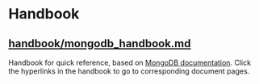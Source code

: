 # Handbook

## [handbook/mongodb_handbook.md](https://github.com/alvinloong/mongodb/blob/master/handbook/mongodb_handbook.md)

Handbook for quick reference, based on [MongoDB documentation](https://docs.mongodb.com/manual/). Click the hyperlinks in the handbook to go to corresponding document pages.